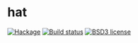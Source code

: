 # hat

[![Hackage](https://img.shields.io/hackage/v/hat.svg)](https://hackage.haskell.org/package/hat)
[![Build status](https://secure.travis-ci.org/neongreen/hat.svg)](https://travis-ci.org/neongreen/hat)
[![BSD3 license](https://img.shields.io/badge/license-BSD3-blue.svg)](https://github.com/neongreen/hat/blob/master/LICENSE)
